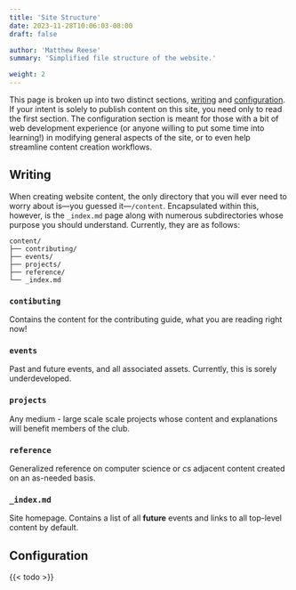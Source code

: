 ```yaml
---
title: 'Site Structure'
date: 2023-11-28T10:06:03-08:00
draft: false

author: 'Matthew Reese'
summary: 'Simplified file structure of the website.'

weight: 2
---
```


This page is broken up into two distinct sections, [writing](#writing) and [configuration](#configuration). If your intent is solely to publish content on this site, you need only to read the first section. The configuration section is meant for those with a bit of web development experience (or anyone willing to put some time into learning!) in modifying general aspects of the site, or to even help streamline content creation workflows.

## Writing

When creating website content, the only directory that you will ever need to worry about is—you guessed it—`/content`. Encapsulated within this, however, is the `_index.md` page along with numerous subdirectories whose purpose you should understand. Currently, they are as follows:

```
content/
├── contributing/
├── events/
├── projects/
├── reference/
└── _index.md
```

### `contibuting`

Contains the content for the contributing guide, what you are reading right now!

### `events`

Past and future events, and all associated assets. Currently, this is sorely underdeveloped.

### `projects`

Any medium - large scale scale projects whose content and explanations will benefit members of the club.

### `reference`

Generalized reference on computer science or cs adjacent content created on an as-needed basis.

### `_index.md`

Site homepage. Contains a list of all **future** events and links to all top-level content by default.

## Configuration

{{< todo >}}

